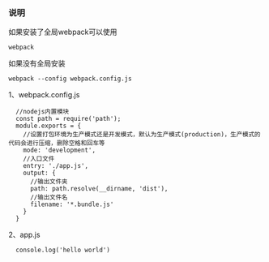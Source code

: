 ### 说明
如果安装了全局webpack可以使用
```
webpack
```
如果没有全局安装
```
webpack --config webpack.config.js
```
1、webpack.config.js
```
  //nodejs内置模块
  const path = require('path');
  module.exports = {
    //设置打包环境为生产模式还是开发模式，默认为生产模式(production)，生产模式的代码会进行压缩，删除空格和回车等
    mode: 'development',
    //入口文件
    entry: './app.js',
    output: {
      //输出文件夹
      path: path.resolve(__dirname, 'dist'),
      //输出文件名
      filename: '*.bundle.js'
    }
  }
```
2、app.js
```
  console.log('hello world')
```